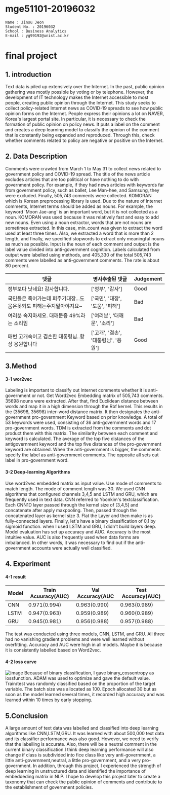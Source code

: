 # mge51101-20196032

```
Name : Jinsu Jeon
Student No. : 20196032
School : Business Analytics
E-mail : yg99192@unist.ac.kr
```

# final project


## 1. introduction
Text data is piled up extensively over the Internet. In the past, public opinion gathering was mostly possible by voting or by telephone. However, the development of IT technology makes the Internet accessible to most people, creating public opinion through the Internet. This study seeks to collect policy-related Internet news as COVID-19 spreads to see how public opinion forms on the Internet.
People express their opinions a lot on NAVER, Korea's largest portal site. In particular, it is necessary to check the formation of public opinion on policy news. It puts a label on the comment and creates a deep learning model to classify the opinion of the comment that is constantly being expanded and reproduced. Through this, check whether comments related to policy are negative or positive on the Internet.

## 2. Data Description
Comments were crawled from March 1 to May 31 to collect news related to government policy and COVID-19 spread. The title of the news article excludes articles that are too political or have nothing to do with government policy. For example, if they had news articles with keywords far from government policy, such as ballet, Lee Man-hee, and Samsung, they were excluded. Finally, 505,743 comments were collected. KOMORAN which is Korean preprocessing library is used. Due to the nature of Internet comments, Internet terms should be added as nouns. For example, the keyword 'Moon Jae-ang' is an important word, but it is not collected as a noun. KOMORAN was used because it was relatively fast and easy to add new nouns. Even using a noun extractor, words that are not nouns are sometimes extracted. In this case, min_count was given to extract the word used at least three times. Also, we extracted a word that is more than 2 length, and finally, we specified stopwords to extract only meaningful nouns as much as possible. Input is the noun of each comment and output is the label value divided into anti-government cognition. Labels calculated from output were labelled using methods, and 405,330 of the total 505,743 comments were labelled as anti-government comments. The rate is about 80 percent.

|댓글|명사추출된 댓글|Judgement|
|---|---|---|
|정부보다 낫네요! 감사합니다.|['정부', '감사']|Good|
|국민들은 죽어가는데 퍼주기대장...도움은못되도 피해는주지말아야지요~|['국민', '대장', '도움', '피해']|Bad|
|여러분 속지마세요. 대깨문중 49%라는 소리임|['여러분', '대깨문', '소리']|Bad|
|매번 고개숙이고 겸손한 대통령님..항상 응원합니다|['고개', '겸손', '대통령님', '응원']|Good|

## 3.Method
#### 3-1 wor2vec
Labeling is important to classify out Internet comments whether it is anti-government or not. Get Word2vec Embedding matrix of 505,743 comments. 35698 nouns were extracted. After that, find Euclidean distance between words and map it in a high dimension through the Rbf kernel. This results in the (35698, 35698) inter-word distance matrix. It then designates the anti-government pro-government Keyword based on prior knowledge. A total of 53 keywords were used, consisting of 36 anti-government words and 17 pro-government words. TDM is extracted from the comments and dot product them with this matrix. The similarity between each comment and keyword is calculated. The average of the top five distances of the antigovernment keyword and the top five distances of the pro-government keyword are obtained. When the anti-government is bigger, the comments specify the label as anti-government comments. The opposite all sets out label in pro-government word.
#### 3-2 Deep-learning Algorithms
Use word2vec embedded matrix as input value. Use mode of comments to match length. The mode of comment length was 30. We used CNN algorithms that configured channels 3,4,5 and LSTM and GRU, which are frequently used in text data. CNN referred to Yoonkim's textclassification. Each CNN1D layer passed through the kernel size of [3,4,5] and concatenate after apply maxpooling. Then, passed through the concatenated layer as kernel size 3. Flat the Layer and then make is as fully-connected layers. Finally, let's have a binary classification of 0,1 by sigmoid function. when I used LSTM and GRU, I didn't build layers deep. Model evaluation has set up accuracy and AUC. Accuracy is the most intuitive value. AUC is also frequently used when data forms are imbalanced. In other words, it was necessary to find out if the anti-government accounts were actually well classified.

## 4. Experiment
#### 4-1 result
|Model|Train Acuuracy(AUC)|Val Accuracy(AUC|Test Accuracy(AUC)|
|---|---|---|---|
|CNN|0.971(0.994)|0.963(0.990)|0.963(0.989)|
|LSTM|0.947(0.963)|0.959(0.989)|0.960(0.989)|
|GRU|0.945(0.981)|0.956(0.988)|0.957(0.988)|

The test was conducted using three models, CNN, LSTM, and GRU. All three had no vanishing gradient problems and were well learned without overfitting. Accuracy and AUC were high in all models. Maybe it is because it is consistently labelled based on Word2vec.
#### 4-2 loss curve


![image](https://user-images.githubusercontent.com/62274298/85069324-e32e0c00-b1ee-11ea-9ac6-eff1af1fe621.png)
Because of binary classification, I gave binary_cossentropy as lossfunction. ADAM was used to optimize and gave the default value. Train/test was randomly classified based on the proportion of the target variable. The batch size was allocated as 100. Epoch allocated 30 but as soon as the model learned several times, it recorded high accuracy and was learned within 10 times by early stopping.

## 5.Conclusion
A large amount of text data was labelled and classified into deep learning algorithms like CNN,LSTM,GRU. It was learned with about 500,000 text data and its classifier performance was also good. However, we need to verify that the labelling is accurate. Also, there will be a neutral comment in the current binary classification.I think deep learning performance will also change if class is subdivided into fice class like very anti-government, a little anti-government,neutral, a little pro-government, and a very pro-government. In addition, through this project, I experienced the strength of deep learning in unstructured data and identified the importance of embeddeding matrix in NLP. I hope to develop this project later to create a taxonomy that can check the public opinion of comments and contribute to the establishment of government policies. 






